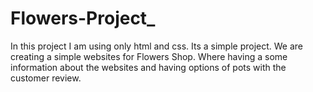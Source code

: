 # Flowers-Project_
In this project I am using only html and css. Its a simple project.
We are creating a simple websites for  Flowers Shop. Where having a some information about the websites and having options of pots with the customer review.
